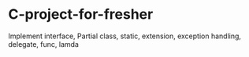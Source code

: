 # C-project-for-fresher
Implement interface, Partial class, static, extension, exception handling, delegate, func, lamda 
